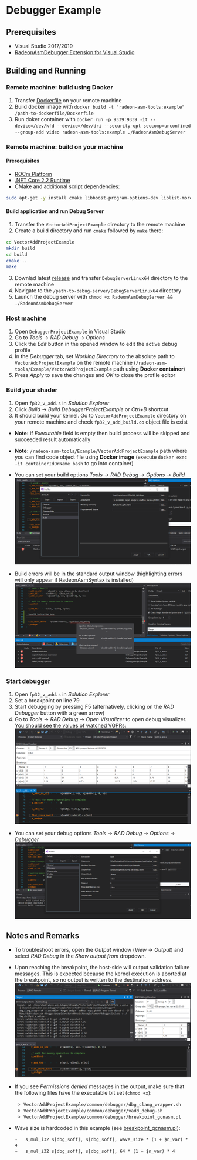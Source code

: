 # Debugger Example

## Prerequisites

* Visual Studio 2017/2019
* [RadeonAsmDebugger Extension for Visual Studio](../README.md#Installation)

## Building and Running

### Remote machine: build using Docker

1. Transfer [Dockerfile](Dockerfile) on your remote machine
2. Build docker image with `docker build -t "radeon-asm-tools:example" /path-to-dockerfile/Dockerfile`
3. Run doker container with `docker run -p 9339:9339 -it --device=/dev/kfd --device=/dev/dri --security-opt seccomp=unconfined --group-add video radeon-asm-tools:example ./RadeonAsmDebugServer`

### Remote machine: build on your machine

#### Prerequisites

* [ROCm Platform](https://rocm.github.io/ROCmInstall.html)
* [.NET Core 2.2 Runtime](https://dotnet.microsoft.com/download/dotnet-core/2.2)
* CMake and additional script dependencies:
```sh
sudo apt-get -y install cmake libboost-program-options-dev liblist-moreutils-perl
```

#### Build application and run Debug Server

1. Transfer the `VectorAddProjectExample` directory to the remote machine
2. Create a build directory and run `cmake` followed by `make` there:
```sh
cd VectorAddProjectExample
mkdir build
cd build
cmake ..
make
```
3. Downlad latest [release](https://github.com/vsrad/radeon-asm-tools/releases) and transfer `DebugServerLinux64` directory to the remote machine
4. Navigate to the `/path-to-debug-server/DebugServerLinux64` directory
5. Launch the debug server with `chmod +x RadeonAsmDebugServer && ./RadeonAsmDebugServer`

### Host machine

1. Open `DebuggerProjectExample` in Visual Studio
2. Go to *Tools* -> *RAD Debug* -> *Options*
3. Click the *Edit* button in the opened window to edit the active debug profile
4. In the *Debugger* tab, set *Working Directory* to the absolute path
to `VectorAddProjectExample` on the remote machine (`/radeon-asm-tools/Example/VectorAddProjectExample` path using **Docker container**)
6. Press *Apply* to save the changes and *OK* to close the profile editor

### Build your shader
1. Open `fp32_v_add.s` in *Solution Explorer*
2. Click *Build* -> *Build DebuggerProjectExample* or *Ctrl+B* shortcut
3. It should build your kernel. Go to `VectorAddProjectExample` directory on your remote machine and check `fp32_v_add_build.co` object file is exist

* **Note:** if *Executable* field is empty then build process will be skipped and succeeded result automatically
* **Note:** `/radeon-asm-tools/Example/VectorAddProjectExample` path where you can find code object file using **Docker image** (execute `docker exec -it containerIdOrName bash` to go into container)

* You can set your build options *Tools* -> *RAD Debug* -> *Options* -> *Build*
    ![Build options](docs/build-options.PNG)
* Build errors will be in the standard output window (highlighting errors will only appear if RadeonAsmSyntax is installed)
    ![Build errors](docs/build-errors.PNG)

### Start debugger
1. Open `fp32_v_add.s` in *Solution Explorer*
2. Set a breakpoint on line 79
3. Start debugging by pressing F5 (alternatively, clicking on the *RAD Debugger* button with a green arrow)
4. Go to *Tools* -> *RAD Debug* -> *Open Visualizer* to open debug visualizer. You should
see the values of watched VGPRs:
![Visualizer output](docs/visualizer-output.PNG)

* You can set your debug options *Tools* -> *RAD Debug* -> *Options* -> *Debugger*
    ![Debugger options](docs/debug-options.PNG)

## Notes and Remarks

* To troubleshoot errors, open the *Output* window (*View* -> *Output*) and select *RAD Debug* in the *Show output from* dropdown.

* Upon reaching the breakpoint, the host-side will output validation failure messages. This is expected because the kernel execution is aborted at the breakpoint, so no output is written to the destination address.
![Visualizer output](docs/output-window.PNG)

* If you see *Permissions denied* messages in the output, make sure that the following files have the executable bit set (`chmod +x`):
  - `VectorAddProjectExample/common/debugger/dbg_clang_wrapper.sh`
  - `VectorAddProjectExample/common/debugger/vadd_debug.sh`
  - `VectorAddProjectExample/common/debugger/breakpoint_gcnasm.pl`

* Wave size is hardcoded in this example (see [breakpoint_gcnasm.pl](VectorAddProjectExample/common/debugger/breakpoint_gcnasm.pl#L170)):
    ```
    -   s_mul_i32 s[dbg_soff], s[dbg_soff], wave_size * (1 + $n_var) * 4
    +   s_mul_i32 s[dbg_soff], s[dbg_soff], 64 * (1 + $n_var) * 4
    ```
